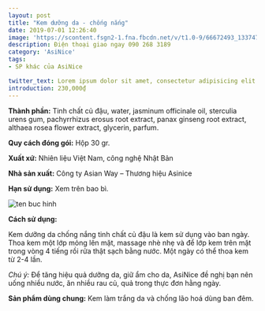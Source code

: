```yaml
---
layout: post
title: "Kem dưỡng da - chống nắng"
date: 2019-07-01 12:26:40
image: 'https://scontent.fsgn2-1.fna.fbcdn.net/v/t1.0-9/66672493_1337474513073317_266655097566527488_n.jpg?_nc_cat=107&_nc_oc=AQndMQsrOFZBQPPyOvKS9gQARDFp0UuhpwPS9h7h60v2XaeOSKx9HqQWj9m1b9AKeFg&_nc_ht=scontent.fsgn2-1.fna&oh=729c3d205a80475b58c6eb197ecd207c&oe=5DC1EEF8'
description: Điện thoại giao ngay 090 268 3189
category: 'AsiNice'
tags:
- SP khác của AsiNice

twitter_text: Lorem ipsum dolor sit amet, consectetur adipisicing elit.
introduction: 230,000₫
---
```


**Thành phần:** Tinh chất củ đậu, water, jasminum officinale oil, sterculia urens gum, pachyrrhizus erosus root extract, panax ginseng root extract, althaea rosea flower extract, glycerin, parfum.

**Quy cách đóng gói:** Hộp 30 gr.

**Xuất xứ:** Nhiên liệu Việt Nam, công nghệ Nhật Bản

**Nhà sản xuất:** Công ty Asian Way – Thương hiệu Asinice 

**Hạn sử dụng:** Xem trên bao bì.

![ten buc hinh](https://scontent.fsgn2-1.fna.fbcdn.net/v/t1.0-9/67278306_1337474353073333_2769943216575741952_n.jpg?_nc_cat=104&_nc_oc=AQlutFqx0ctKV0-IBBKRpO2oAFYG2tXybVgIBKfpNpHXBD48UURskbYWZOSiMi1Zm20&_nc_ht=scontent.fsgn2-1.fna&oh=a73c1683f2459f28e4977d3134c3289b&oe=5DACBEB1 "ten buc hinh")

**Cách sử dụng:**

Kem dưỡng da chống nắng tinh chất củ đậu là kem sử dụng vào ban ngày. Thoa kem một lớp mỏng lên mặt, massage nhè nhẹ và để lớp kem trên mặt trong vòng 4 tiếng rồi rửa thật sạch bằng nước. Một ngày có thể thoa kem từ 2-4 lần.

*Chú ý:* Để tăng hiệu quả dưỡng da, giữ ẩm cho da, AsiNice đề nghị bạn nên uống nhiều nước, ăn nhiều rau củ, quả trong thực đơn hằng ngày.

**Sản phẩm dùng chung:** Kem làm trắng da và chống lão hoá dùng ban đêm.
